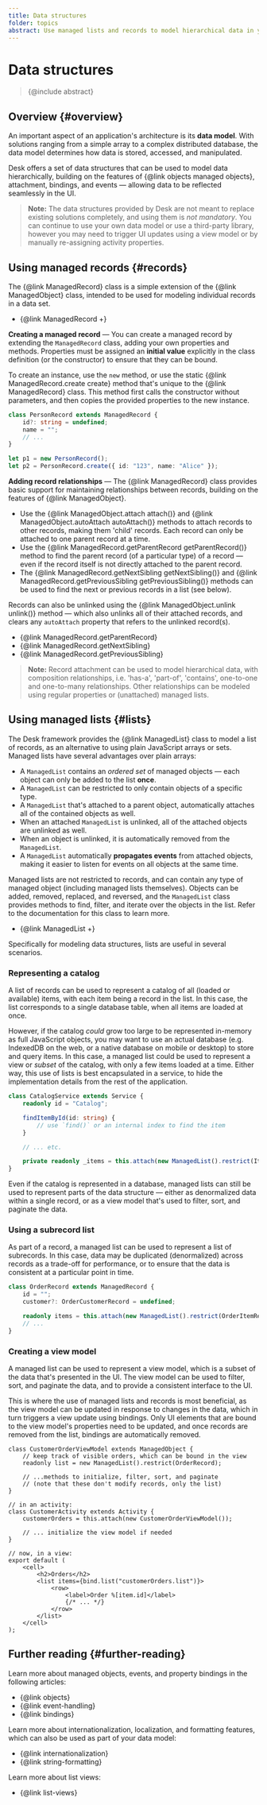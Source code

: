 ```yaml
---
title: Data structures
folder: topics
abstract: Use managed lists and records to model hierarchical data in your application.
---
```


# Data structures

> {@include abstract}

## Overview {#overview}

An important aspect of an application's architecture is its **data model**. With solutions ranging from a simple array to a complex distributed database, the data model determines how data is stored, accessed, and manipulated.

Desk offers a set of data structures that can be used to model data hierarchically, building on the features of {@link objects managed objects}, attachment, bindings, and events — allowing data to be reflected seamlessly in the UI.

> **Note:** The data structures provided by Desk are not meant to replace existing solutions completely, and using them is _not mandatory_. You can continue to use your own data model or use a third-party library, however you may need to trigger UI updates using a view model or by manually re-assigning activity properties.

## Using managed records {#records}

The {@link ManagedRecord} class is a simple extension of the {@link ManagedObject} class, intended to be used for modeling individual records in a data set.

- {@link ManagedRecord +}

**Creating a managed record** — You can create a managed record by extending the `ManagedRecord` class, adding your own properties and methods. Properties must be assigned an **initial value** explicitly in the class definition (or the constructor) to ensure that they can be bound.

To create an instance, use the `new` method, or use the static {@link ManagedRecord.create create} method that's unique to the {@link ManagedRecord} class. This method first calls the constructor without parameters, and then copies the provided properties to the new instance.

```ts
class PersonRecord extends ManagedRecord {
	id?: string = undefined;
	name = "";
	// ...
}

let p1 = new PersonRecord();
let p2 = PersonRecord.create({ id: "123", name: "Alice" });
```

**Adding record relationships** — The {@link ManagedRecord} class provides basic support for maintaining relationships between records, building on the features of {@link ManagedObject}.

- Use the {@link ManagedObject.attach attach()} and {@link ManagedObject.autoAttach autoAttach()} methods to attach records to other records, making them 'child' records. Each record can only be attached to one parent record at a time.
- Use the {@link ManagedRecord.getParentRecord getParentRecord()} method to find the parent record (of a particular type) of a record — even if the record itself is not directly attached to the parent record.
- The {@link ManagedRecord.getNextSibling getNextSibling()} and {@link ManagedRecord.getPreviousSibling getPreviousSibling()} methods can be used to find the next or previous records in a list (see below).

Records can also be unlinked using the {@link ManagedObject.unlink unlink()} method — which also unlinks all of their attached records, and clears any `autoAttach` property that refers to the unlinked record(s).

- {@link ManagedRecord.getParentRecord}
- {@link ManagedRecord.getNextSibling}
- {@link ManagedRecord.getPreviousSibling}

> **Note:** Record attachment can be used to model hierarchical data, with composition relationships, i.e. 'has-a', 'part-of', 'contains', one-to-one and one-to-many relationships. Other relationships can be modeled using regular properties or (unattached) managed lists.

## Using managed lists {#lists}

The Desk framework provides the {@link ManagedList} class to model a list of records, as an alternative to using plain JavaScript arrays or sets. Managed lists have several advantages over plain arrays:

- A `ManagedList` contains an _ordered set_ of managed objects — each object can only be added to the list **once**.
- A `ManagedList` can be restricted to only contain objects of a specific type.
- A `ManagedList` that's attached to a parent object, automatically attaches all of the contained objects as well.
- When an attached `ManagedList` is unlinked, all of the attached objects are unlinked as well.
- When an object is unlinked, it is automatically removed from the `ManagedList`.
- A `ManagedList` automatically **propagates events** from attached objects, making it easier to listen for events on all objects at the same time.

Managed lists are not restricted to records, and can contain any type of managed object (including managed lists themselves). Objects can be added, removed, replaced, and reversed, and the `ManagedList` class provides methods to find, filter, and iterate over the objects in the list. Refer to the documentation for this class to learn more.

- {@link ManagedList +}

Specifically for modeling data structures, lists are useful in several scenarios.

### Representing a catalog

A list of records can be used to represent a catalog of all (loaded or available) items, with each item being a record in the list. In this case, the list corresponds to a single database table, when all items are loaded at once.

However, if the catalog _could_ grow too large to be represented in-memory as full JavaScript objects, you may want to use an actual database (e.g. IndexedDB on the web, or a native database on mobile or desktop) to store and query items. In this case, a managed list could be used to represent a view or _subset_ of the catalog, with only a few items loaded at a time. Either way, this use of lists is best encapsulated in a service, to hide the implementation details from the rest of the application.

```ts
class CatalogService extends Service {
	readonly id = "Catalog";

	findItemById(id: string) {
		// use `find()` or an internal index to find the item
	}

	// ... etc.

	private readonly _items = this.attach(new ManagedList().restrict(ItemRecord));
}
```

Even if the catalog is represented in a database, managed lists can still be used to represent parts of the data structure — either as denormalized data within a single record, or as a view model that's used to filter, sort, and paginate the data.

### Using a subrecord list

As part of a record, a managed list can be used to represent a list of subrecords. In this case, data may be duplicated (denormalized) across records as a trade-off for performance, or to ensure that the data is consistent at a particular point in time.

```ts
class OrderRecord extends ManagedRecord {
	id = "";
	customer?: OrderCustomerRecord = undefined;

	readonly items = this.attach(new ManagedList().restrict(OrderItemRecord));
	// ...
}
```

### Creating a view model

A managed list can be used to represent a view model, which is a subset of the data that's presented in the UI. The view model can be used to filter, sort, and paginate the data, and to provide a consistent interface to the UI.

This is where the use of managed lists and records is most beneficial, as the view model can be updated in response to changes in the data, which in turn triggers a view update using bindings. Only UI elements that are bound to the view model's properties need to be updated, and once records are removed from the list, bindings are automatically removed.

```tsx
class CustomerOrderViewModel extends ManagedObject {
	// keep track of visible orders, which can be bound in the view
	readonly list = new ManagedList().restrict(OrderRecord);

	// ...methods to initialize, filter, sort, and paginate
	// (note that these don't modify records, only the list)
}

// in an activity:
class CustomerActivity extends Activity {
	customerOrders = this.attach(new CustomerOrderViewModel());

	// ... initialize the view model if needed
}

// now, in a view:
export default (
	<cell>
		<h2>Orders</h2>
		<list items={bind.list("customerOrders.list")}>
			<row>
				<label>Order %[item.id]</label>
				{/* ... */}
			</row>
		</list>
	</cell>
);
```

## Further reading {#further-reading}

Learn more about managed objects, events, and property bindings in the following articles:

- {@link objects}
- {@link event-handling}
- {@link bindings}

Learn more about internationalization, localization, and formatting features, which can also be used as part of your data model:

- {@link internationalization}
- {@link string-formatting}

Learn more about list views:

- {@link list-views}
